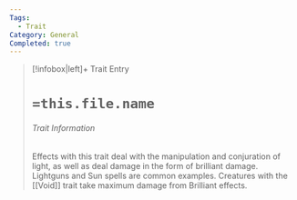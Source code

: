 ```yaml
---
Tags:
  - Trait
Category: General
Completed: true
---
```

> [!infobox|left]+ Trait Entry
> # `=this.file.name`
> ###### Trait Information
> Effects with this trait deal with the manipulation and conjuration of light, as well as deal damage in the form of brilliant damage. Lightguns and Sun spells are common examples. Creatures with the [[Void]] trait take maximum damage from Brilliant effects.